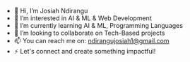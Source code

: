 - 👋 Hi, I’m Josiah Ndirangu
- 👀 I’m interested in AI & ML & Web Development
- 🌱 I’m currently learning AI & ML, Programming Languages
- 💞️ I’m looking to collaborate on Tech-Based projects
- 📫 You can reach me on: ndirangujosiah1@gmail.com
- ⚡ Let's connect and create something impactful!

<!---
Ndi-jGit/Ndi-jGit is a ✨ special ✨ repository because its `README.md` (this file) appears on your GitHub profile.
You can click the Preview link to take a look at your changes.
--->

